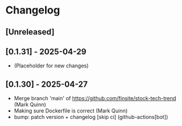 # Changelog

## [Unreleased]

## [0.1.31] - 2025-04-29

- (Placeholder for new changes)

## [0.1.30] - 2025-04-27

- Merge branch 'main' of https://github.com/finsite/stock-tech-trend (Mark Quinn)
- Making sure Dockerfile is correct (Mark Quinn)
- bump: patch version + changelog [skip ci] (github-actions[bot])